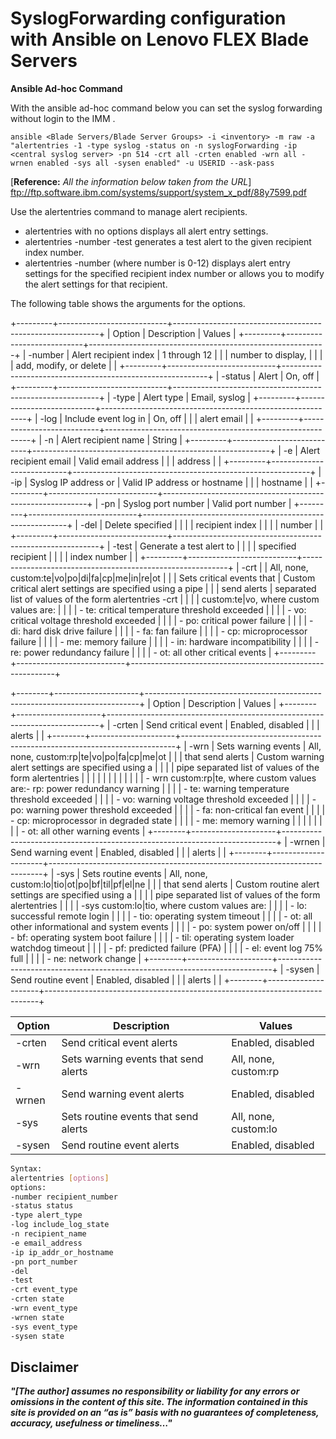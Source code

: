 # SyslogForwarding configuration with Ansible on Lenovo FLEX Blade Servers


**Ansible Ad-hoc Command**

With the ansible ad-hoc command below you can set the syslog forwarding without login to the IMM .

```shell
ansible <Blade Servers/Blade Server Groups> -i <inventory> -m raw -a "alertentries -1 -type syslog -status on -n syslogForwarding -ip <central syslog server> -pn 514 -crt all -crten enabled -wrn all -wrnen enabled -sys all -sysen enabled" -u USERID --ask-pass
```


[**Reference:** <em>All the information below taken from the URL</em>] ftp://ftp.software.ibm.com/systems/support/system_x_pdf/88y7599.pdf


Use the alertentries command to manage alert recipients.
-  alertentries with no options displays all alert entry settings.
-  alertentries -number -test generates a test alert to the given recipient index
number.
-  alertentries -number (where number is 0-12) displays alert entry settings for the
specified recipient index number or allows you to modify the alert settings for
that recipient.

The following table shows the arguments for the options.

+---------+---------------------------+-----------------------------------------------------------+
| Option  | Description               | Values                                                    |
+---------+---------------------------+-----------------------------------------------------------+
| -number | Alert recipient index     | 1 through 12                                              |
|         | number to display,        |                                                           |
|         | add, modify, or delete    |                                                           |
+---------+---------------------------+-----------------------------------------------------------+
| -status | Alert                     | On, off                                                   |
+---------+---------------------------+-----------------------------------------------------------+
| -type   | Alert type                | Email, syslog                                             |
+---------+---------------------------+-----------------------------------------------------------+
| -log    | Include event log in      | On, off                                                   |
|         | alert email               |                                                           |
+---------+---------------------------+-----------------------------------------------------------+
| -n      | Alert recipient name      | String                                                    |
+---------+---------------------------+-----------------------------------------------------------+
| -e      | Alert recipient email     | Valid email address                                       |
|         | address                   |                                                           |
+---------+---------------------------+-----------------------------------------------------------+
| -ip     | Syslog IP address or      | Valid IP address or hostname                              |
|         | hostname                  |                                                           |
+---------+---------------------------+-----------------------------------------------------------+
| -pn     | Syslog port number        | Valid port number                                         |
+---------+---------------------------+-----------------------------------------------------------+
| -del    | Delete specified          |                                                           |
|         | recipient index           |                                                           |
|         | number                    |                                                           |
+---------+---------------------------+-----------------------------------------------------------+
| -test   | Generate a test alert to  |                                                           |
|         | specified recipient       |                                                           |
|         | index number              |                                                           |
+---------+---------------------------+-----------------------------------------------------------+
| -crt    |                           | All, none, custom:te|vo|po|di|fa|cp|me|in|re|ot           |
|         | Sets critical events that | Custom critical alert settings are specified using a pipe |
|         | send alerts               | separated list of values of the form alertentries -crt    |
|         |                           | custom:te|vo, where custom values are:                    |
|         |                           | -  te: critical temperature threshold exceeded            |
|         |                           | - vo: critical voltage threshold exceeded                 |
|         |                           | - po: critical power failure                              |
|         |                           | - di: hard disk drive failure                             |
|         |                           | - fa: fan failure                                         |
|         |                           | - cp: microprocessor failure                              |
|         |                           | - me: memory failure                                      |
|         |                           | - in: hardware incompatibility                            |
|         |                           | - re: power redundancy failure                            |
|         |                           | - ot: all other critical events                           |
+---------+---------------------------+-----------------------------------------------------------+



+--------+---------------------+----------------------------------------------------------------------------+
| Option | Description         | Values                                                                     |
+--------+---------------------+----------------------------------------------------------------------------+
| -crten | Send critical event | Enabled, disabled                                                          |
|        | alerts              |                                                                            |
+--------+---------------------+----------------------------------------------------------------------------+
| -wrn   | Sets warning events | All, none, custom:rp|te|vo|po|fa|cp|me|ot                                  |
|        | that send alerts    | Custom warning alert settings are specified using a                        |
|        |                     | pipe separated list of values of the form alertentries                     |
|        |                     |                                                                            |
|        |                     |                                                                            |
|        |                     | - wrn custom:rp|te, where custom values are:- rp: power redundancy warning |
|        |                     | - te: warning temperature threshold exceeded                               |
|        |                     | - vo: warning voltage threshold exceeded                                   |
|        |                     | - po: warning power threshold exceeded                                     |
|        |                     | - fa: non-critical fan event                                               |
|        |                     | - cp: microprocessor in degraded state                                     |
|        |                     | - me: memory warning                                                       |
|        |                     |                                                                            |
|        |                     | - ot: all other warning events                                             |
+--------+---------------------+----------------------------------------------------------------------------+
| -wrnen | Send warning event  | Enabled, disabled                                                          |
|        | alerts              |                                                                            |
+--------+---------------------+----------------------------------------------------------------------------+
| -sys   | Sets routine events | All, none, custom:lo|tio|ot|po|bf|til|pf|el|ne                             |
|        | that send alerts    | Custom routine alert settings are specified using a                        |
|        |                     | pipe separated list of values of the form alertentries                     |
|        |                     | -sys custom:lo|tio, where custom values are:                               |
|        |                     | - lo: successful remote login                                              |
|        |                     | - tio: operating system timeout                                            |
|        |                     | - ot: all other informational and system events                            |
|        |                     | - po: system power on/off                                                  |
|        |                     | - bf: operating system boot failure                                        |
|        |                     | - til: operating system loader watchdog timeout                            |
|        |                     | - pf: predicted failure (PFA)                                              |
|        |                     | - el: event log 75% full                                                   |
|        |                     | - ne: network change                                                       |
+--------+---------------------+----------------------------------------------------------------------------+
| -sysen | Send routine event  | Enabled, disabled                                                          |
|        | alerts              |                                                                            |
+--------+---------------------+----------------------------------------------------------------------------+


| Option 	| Description                          	| Values                                                                                                                                                                                                                                                                                                                                                                                                                                                                                                         	|
|--------	|--------------------------------------	|----------------------------------------------------------------------------------------------------------------------------------------------------------------------------------------------------------------------------------------------------------------------------------------------------------------------------------------------------------------------------------------------------------------------------------------------------------------------------------------------------------------	|
| -crten 	| Send critical event alerts           	| Enabled, disabled                                                                                                                                                                                                                                                                                                                                                                                                                                                                                              	|
| -wrn   	| Sets warning events that send alerts 	| All, none, custom:rp|te|vo|po|fa|cp|me|ot Custom warning alert settings are specified using a pipe separated list of values of the form alertentries   - wrn custom:rp|te, where custom values are:- rp: power redundancy warning - te: warning temperature threshold exceeded - vo: warning voltage threshold exceeded - po: warning power threshold exceeded - fa: non-critical fan event - cp: microprocessor in degraded state - me: memory warning  - ot: all other warning events                        	|
| -wrnen 	| Send warning event alerts            	| Enabled, disabled                                                                                                                                                                                                                                                                                                                                                                                                                                                                                              	|
| -sys   	| Sets routine events that send alerts 	| All, none, custom:lo|tio|ot|po|bf|til|pf|el|ne Custom routine alert settings are specified using a pipe separated list of values of the form alertentries -sys custom:lo|tio, where custom values are: - lo: successful remote login - tio: operating system timeout - ot: all other informational and system events - po: system power on/off - bf: operating system boot failure - til: operating system loader watchdog timeout - pf: predicted failure (PFA) - el: event log 75% full - ne: network change 	|
| -sysen 	| Send routine event alerts            	| Enabled, disabled                                                                                                                                                                                                                                                                                                                                                                                                                                                                                              	|



```bash
Syntax:
alertentries [options]
options:
-number recipient_number
-status status
-type alert_type
-log include_log_state
-n recipient_name
-e email_address
-ip ip_addr_or_hostname
-pn port_number
-del
-test
-crt event_type
-crten state
-wrn event_type
-wrnen state
-sys event_type
-sysen state
```




## Disclaimer

  <em>**"[The author] assumes no responsibility or liability for any errors or omissions in the content of this site. The information contained in this site is provided on an “as is” basis with no guarantees of completeness, accuracy, usefulness or timeliness…"**</em>